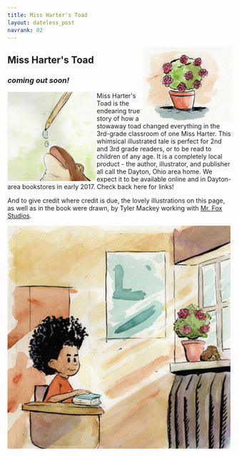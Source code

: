 ```yaml
---
title: Miss Harter's Toad
layout: dateless_post
navrank: 02
---
```


<img style="float: right;" alt="Pot of begonias" src="/images/pot-solo-50percent.jpg" width="200px"/>

<h2>Miss Harter's Toad</h2>
<h3><i>coming out soon!</i></h3>

<p class="nofloat" />
<p class="nofloat" />

<img style="float: left;" alt="Toad drinking water droplets" src="/images/frog-water-droo2-50percent.jpg" width="200px"/>

Miss Harter's Toad is the endearing true story of how a stowaway toad changed everything in the 3rd-grade classroom of one Miss Harter.  This whimsical illustrated tale is perfect for 2nd and 3rd grade readers, or to be read to children of any age.   It is a completely local product - the author, illustrator, and publisher all call the Dayton, Ohio area home.  We expect it to be available online and in Dayton-area bookstores in early 2017.  Check back here for links!

And to give credit where credit is due, the lovely illustrations on this page, as well as in the book were drawn, by Tyler Mackey working with [Mr. Fox Studios](www.mrfoxstudios.com).

<img style="margin-left: auto; margin-right:auto;" alt="Boy looking at toad" src="/images/willlooiknasd-50percent.jpg" width="500px"/>